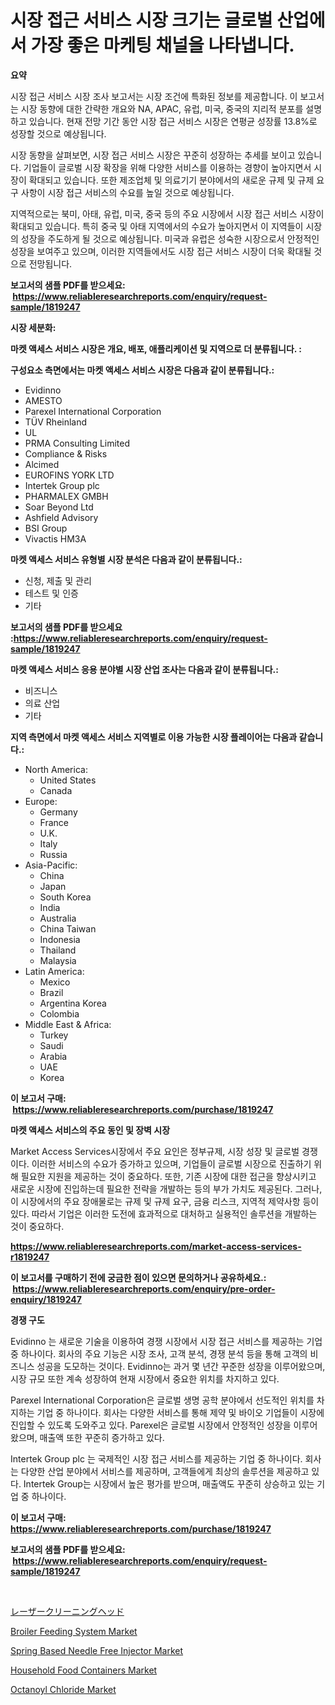 <p><h1>시장 접근 서비스 시장 크기는 글로벌 산업에서 가장 좋은 마케팅 채널을 나타냅니다.</h1></p><p><strong>요약</strong></p>
<p><p>시장 접근 서비스 시장 조사 보고서는 시장 조건에 특화된 정보를 제공합니다. 이 보고서는 시장 동향에 대한 간략한 개요와 NA, APAC, 유럽, 미국, 중국의 지리적 분포를 설명하고 있습니다. 현재 전망 기간 동안 시장 접근 서비스 시장은 연평균 성장률 13.8%로 성장할 것으로 예상됩니다.</p><p>시장 동향을 살펴보면, 시장 접근 서비스 시장은 꾸준히 성장하는 추세를 보이고 있습니다. 기업들이 글로벌 시장 확장을 위해 다양한 서비스를 이용하는 경향이 높아지면서 시장이 확대되고 있습니다. 또한 제조업체 및 의료기기 분야에서의 새로운 규제 및 규제 요구 사항이 시장 접근 서비스의 수요를 높일 것으로 예상됩니다.</p><p>지역적으로는 북미, 아태, 유럽, 미국, 중국 등의 주요 시장에서 시장 접근 서비스 시장이 확대되고 있습니다. 특히 중국 및 아태 지역에서의 수요가 높아지면서 이 지역들이 시장의 성장을 주도하게 될 것으로 예상됩니다. 미국과 유럽은 성숙한 시장으로서 안정적인 성장을 보여주고 있으며, 이러한 지역들에서도 시장 접근 서비스 시장이 더욱 확대될 것으로 전망됩니다.</p></p>
<p><strong>보고서의 샘플 PDF를 받으세요: &nbsp;<a href="https://www.reliableresearchreports.com/enquiry/request-sample/1819247">https://www.reliableresearchreports.com/enquiry/request-sample/1819247</a></strong></p>
<p><strong>시장 세분화:</strong></p>
<p><strong> 마켓 액세스 서비스 시장은 개요, 배포, 애플리케이션 및 지역으로 더 분류됩니다. :</strong></p>
<p><strong>구성요소 측면에서는 마켓 액세스 서비스 시장은 다음과 같이 분류됩니다.:</strong></p>
<p><ul><li>Evidinno</li><li>AMESTO</li><li>Parexel International Corporation</li><li>TÜV Rheinland</li><li>UL</li><li>PRMA Consulting Limited</li><li>Compliance & Risks</li><li>Alcimed</li><li>EUROFINS YORK LTD</li><li>Intertek Group plc</li><li>PHARMALEX GMBH</li><li>Soar Beyond Ltd</li><li>Ashfield Advisory</li><li>BSI Group</li><li>Vivactis HM3A</li></ul></p>
<p><strong> 마켓 액세스 서비스 유형별 시장 분석은 다음과 같이 분류됩니다.:</strong></p>
<p><ul><li>신청, 제출 및 관리</li><li>테스트 및 인증</li><li>기타</li></ul></p>
<p><strong>보고서의 샘플 PDF를 받으세요 :<a href="https://www.reliableresearchreports.com/enquiry/request-sample/1819247">https://www.reliableresearchreports.com/enquiry/request-sample/1819247</a></strong></p>
<p><strong> 마켓 액세스 서비스 응용 분야별 시장 산업 조사는 다음과 같이 분류됩니다.:</strong></p>
<p><ul><li>비즈니스</li><li>의료 산업</li><li>기타</li></ul></p>
<p><strong>지역 측면에서 마켓 액세스 서비스 지역별로 이용 가능한 시장 플레이어는 다음과 같습니다.:</strong></p>
<p><ul>
    <li>
        North America:
        <ul>
            <li>United States</li>
            <li>Canada</li>
        </ul>
    </li>
    <li>
        Europe:
        <ul>
            <li>Germany</li>
            <li>France</li>
            <li>U.K.</li>
            <li>Italy</li>
            <li>Russia</li>
        </ul>
    </li>
    <li>
        Asia-Pacific:
        <ul>
            <li>China</li>
            <li>Japan</li>
            <li>South Korea</li>
            <li>India</li>
            <li>Australia</li>
            <li>China Taiwan</li>
            <li>Indonesia</li>
            <li>Thailand</li>
            <li>Malaysia</li>
        </ul>
    </li>
    <li>
        Latin America:
        <ul>
            <li>Mexico</li>
            <li>Brazil</li>
            <li>Argentina Korea</li>
            <li>Colombia</li>
        </ul>
    </li>
    <li>
        Middle East & Africa:
        <ul>
            <li>Turkey</li>
            <li>Saudi</li>
            <li>Arabia</li>
            <li>UAE</li>
            <li>Korea</li>
        </ul>
    </li>
    </ul></p>
<p><strong>이 보고서 구매: &nbsp;<a href="https://www.reliableresearchreports.com/purchase/1819247">https://www.reliableresearchreports.com/purchase/1819247</a></strong></p>
<p><strong>마켓 액세스 서비스의 주요 동인 및 장벽 시장</strong></p>
<p><p>Market Access Services시장에서 주요 요인은 정부규제, 시장 성장 및 글로벌 경쟁이다. 이러한 서비스의 수요가 증가하고 있으며, 기업들이 글로벌 시장으로 진출하기 위해 필요한 지원을 제공하는 것이 중요하다. 또한, 기존 시장에 대한 접근을 향상시키고 새로운 시장에 진입하는데 필요한 전략을 개발하는 등의 부가 가치도 제공된다. 그러나, 이 시장에서의 주요 장애물로는 규제 및 규제 요구, 금융 리스크, 지역적 제약사항 등이 있다. 따라서 기업은 이러한 도전에 효과적으로 대처하고 실용적인 솔루션을 개발하는 것이 중요하다.</p></p>
<p><strong><a href="https://www.reliableresearchreports.com/market-access-services-r1819247">https://www.reliableresearchreports.com/market-access-services-r1819247</a></strong></p>
<p><strong>이 보고서를 구매하기 전에 궁금한 점이 있으면 문의하거나 공유하세요.: &nbsp;<a href="https://www.reliableresearchreports.com/enquiry/pre-order-enquiry/1819247">https://www.reliableresearchreports.com/enquiry/pre-order-enquiry/1819247</a></strong></p>
<p><strong>경쟁 구도</strong></p>
<p><p>Evidinno 는 새로운 기술을 이용하여 경쟁 시장에서 시장 접근 서비스를 제공하는 기업 중 하나이다. 회사의 주요 기능은 시장 조사, 고객 분석, 경쟁 분석 등을 통해 고객의 비즈니스 성공을 도모하는 것이다. Evidinno는 과거 몇 년간 꾸준한 성장을 이루어왔으며, 시장 규모 또한 계속 성장하여 현재 시장에서 중요한 위치를 차지하고 있다.</p><p>Parexel International Corporation은 글로벌 생명 공학 분야에서 선도적인 위치를 차지하는 기업 중 하나이다. 회사는 다양한 서비스를 통해 제약 및 바이오 기업들이 시장에 진입할 수 있도록 도와주고 있다. Parexel은 글로벌 시장에서 안정적인 성장을 이루어왔으며, 매출액 또한 꾸준히 증가하고 있다.</p><p>Intertek Group plc 는 국제적인 시장 접근 서비스를 제공하는 기업 중 하나이다. 회사는 다양한 산업 분야에서 서비스를 제공하며, 고객들에게 최상의 솔루션을 제공하고 있다. Intertek Group는 시장에서 높은 평가를 받으며, 매출액도 꾸준히 상승하고 있는 기업 중 하나이다.</p></p>
<p><strong>이 보고서 구매: &nbsp; <a href="https://www.reliableresearchreports.com/purchase/1819247">https://www.reliableresearchreports.com/purchase/1819247</a></strong></p>
<p><strong>보고서의 샘플 PDF를 받으세요: &nbsp;<a href="https://www.reliableresearchreports.com/enquiry/request-sample/1819247">https://www.reliableresearchreports.com/enquiry/request-sample/1819247</a></strong><strong></strong></p>
<p>&nbsp;</p>
<p><p><a href="https://github.com/pepo3k/Market-Research-Report-List-1/blob/main/968862632460.md">レーザークリーニングヘッド</a></p><p><a href="https://view.publitas.com/reportprime-1/broiler-feeding-system-market-size-market-outlook-and-market-forecast-2024-to-2031/">Broiler Feeding System Market</a></p><p><a href="https://silk-columnist-571.notion.site/Spring-Based-Needle-Free-Injector-Market-Size-CAGR-Trends-2024-2030-41d67be84a304d4eb6203c94fac5742c">Spring Based Needle Free Injector Market</a></p><p><a href="https://issuu.com/reportprime-2/docs/household-food-containers-market-size-2030.pptx">Household Food Containers Market</a></p><p><a href="https://issuu.com/reportprime-2/docs/octanoyl-chloride-market-size-2030.pptx">Octanoyl Chloride Market</a></p></p>